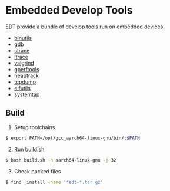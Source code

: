 # Embedded Develop Tools

EDT provide a bundle of develop tools run on embedded devices.

- [binutils](https://www.gnu.org/software/binutils/)
- [gdb](https://www.gnu.org/s/gdb/)
- [strace](https://strace.io/)
- [ltrace](https://github.com/dkogan/ltrace)
- [valgrind](http://valgrind.org/)
- [gperftools](https://github.com/gperftools/gperftools)
- [heaptrack](https://github.com/KDE/heaptrack)
- [tcpdump](https://github.com/the-tcpdump-group/tcpdump)
- [elfutils](https://sourceware.org/git/?p=elfutils.git)
- [systemtap](https://sourceware.org/git/?p=systemtap.git)

## Build

1. Setup toolchains

```sh
$ export PATH=/opt/gcc_aarch64-linux-gnu/bin/:$PATH
```
2. Run build.sh

```sh
$ bash build.sh -h aarch64-linux-gnu -j 32
```

3. Check packed files

```sh
$ find _install -name '*edt-*.tar.gz'
```
